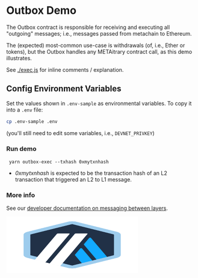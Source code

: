 # Outbox Demo

The Outbox contract is responsible for receiving and executing all "outgoing" messages; i.e., messages passed from metachain to Ethereum.

The (expected) most-common use-case is withdrawals (of, i.e., Ether or tokens), but the Outbox handles any METAitrary contract call, as this demo illustrates.

See [./exec.js](./scripts/exec.js) for inline comments / explanation.

## Config Environment Variables

Set the values shown in `.env-sample` as environmental variables. To copy it into a `.env` file:

```bash
cp .env-sample .env
```

(you'll still need to edit some variables, i.e., `DEVNET_PRIVKEY`)

### Run demo

```
 yarn outbox-exec --txhash 0xmytxnhash
```

- _0xmytxnhash_ is expected to be the transaction hash of an L2 transaction that triggered an L2 to L1 message.

### More info

See our [developer documentation on messaging between layers](https://developer.META-MetaChain.com/docs/l1_l2_messages).

<p align="left">
  <img width="350" height="150" src= "../../assets/logo.svg" />
</p>
